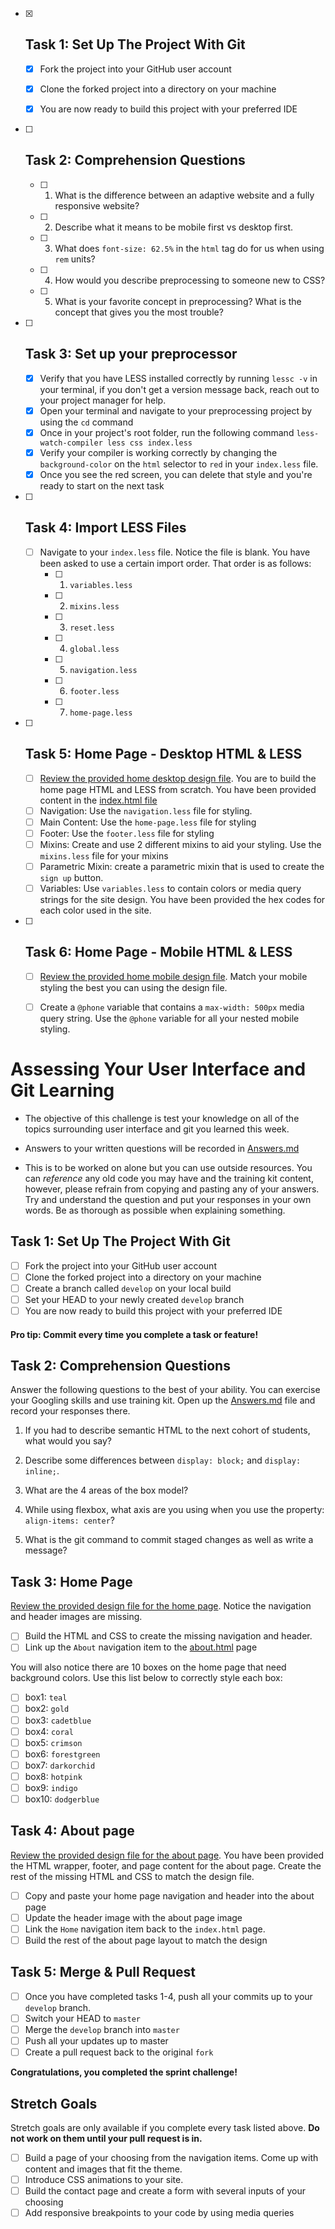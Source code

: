 - [x] ## Task 1: Set Up The Project With Git
  - [x] Fork the project into your GitHub user account
  - [x] Clone the forked project into a directory on your machine
  - [x] You are now ready to build this project with your preferred IDE


- [ ] ## Task 2: Comprehension Questions
  - [ ] 1. What is the difference between an adaptive website and a fully responsive website?
  - [ ] 2. Describe what it means to be mobile first vs desktop first.
  - [ ] 3. What does `font-size: 62.5%` in the `html` tag do for us when using `rem` units?
  - [ ] 4. How would you describe preprocessing to someone new to CSS?
  - [ ] 5. What is your favorite concept in preprocessing?  What is the concept that gives you the most trouble?

- [ ] ## Task 3: Set up your preprocessor
  - [x] Verify that you have LESS installed correctly by running `lessc -v` in your terminal, if you don't get a version message back, reach out to your project manager for help.
  - [x] Open your terminal and navigate to your preprocessing project by using the `cd` command
  - [x] Once in your project's root folder, run the following command `less-watch-compiler less css index.less`
  - [x] Verify your compiler is working correctly by changing the `background-color` on the `html` selector to `red` in your `index.less` file.
  - [x] Once you see the red screen, you can delete that style and you're ready to start on the next task

- [ ] ## Task 4: Import LESS Files
  - [ ] Navigate to your `index.less` file. Notice the file is blank.  You have been asked to use a certain import order. That order is as follows:
    - [ ] 1. `variables.less`
    - [ ] 2. `mixins.less`
    - [ ] 3. `reset.less`
    - [ ] 4. `global.less`
    - [ ] 5. `navigation.less`
    - [ ] 6. `footer.less`
    - [ ] 7. `home-page.less`

- [ ] ## Task 5: Home Page - Desktop HTML & LESS
  - [ ] [Review the provided home desktop design file](design-files/home-desktop.png). You are to build the home page HTML and LESS from scratch.  You have been provided content in the [index.html file](index.html)
  - [ ] Navigation: Use the `navigation.less` file for styling.
  - [ ] Main Content: Use the `home-page.less` file for styling
  - [ ] Footer: Use the `footer.less` file for styling
  - [ ] Mixins: Create and use 2 different mixins to aid your styling.  Use the `mixins.less` file for your mixins
  - [ ] Parametric Mixin: create a parametric mixin that is used to create the `sign up` button.
  - [ ] Variables: Use `variables.less` to contain colors or media query strings for the site design.  You have been provided the hex codes for each color used in the site.

- [ ] ## Task 6: Home Page - Mobile HTML & LESS
  - [ ] [Review the provided home mobile design file](design-files/home-mobile.png). Match your mobile styling the best you can using the design file.
  - [ ] Create a `@phone` variable that contains a `max-width: 500px` media query string.  Use the `@phone` variable for all your nested mobile styling.





# Assessing Your User Interface and Git Learning

* The objective of this challenge is test your knowledge on all of the topics surrounding user interface and git you learned this week.

* Answers to your written questions will be recorded in [Answers.md](Answers.md)

* This is to be worked on alone but you can use outside resources. You can _reference_ any old code you may have and the training kit content, however, please refrain from copying and pasting any of your answers. Try and understand the question and put your responses in your own words. Be as thorough as possible when explaining something.



## Task 1: Set Up The Project With Git

* [ ] Fork the project into your GitHub user account
* [ ] Clone the forked project into a directory on your machine
* [ ] Create a branch called `develop` on your local build
* [ ] Set your HEAD to your newly created `develop` branch
* [ ] You are now ready to build this project with your preferred IDE

#### Pro tip: Commit every time you complete a task or feature!

## Task 2: Comprehension Questions
Answer the following questions to the best of your ability. You can exercise your Googling skills and use training kit.  Open up the [Answers.md](Answers.md) file and record your responses there.

1. If you had to describe semantic HTML to the next cohort of students, what would you say?

2. Describe some differences between ```display: block;``` and ```display: inline;```.

3. What are the 4 areas of the box model?

4. While using flexbox, what axis are you using when you use the property: ```align-items: center```?

5. What is the git command to commit staged changes as well as write a message?

## Task 3: Home Page
[Review the provided design file for the home page](design-files/home.png).  Notice the navigation and header images are missing.  
* [ ] Build the HTML and CSS to create the missing navigation and header.
* [ ] Link up the `About` navigation item to the [about.html](about.html) page

You will also notice there are 10 boxes on the home page that need background colors.  Use this list below to correctly style each box:
* [ ] box1: `teal`
* [ ] box2: `gold`
* [ ] box3: `cadetblue`
* [ ] box4: `coral`
* [ ] box5: `crimson`
* [ ] box6: `forestgreen`
* [ ] box7: `darkorchid`
* [ ] box8: `hotpink`
* [ ] box9: `indigo`
* [ ] box10: `dodgerblue`

## Task 4: About page
[Review the provided design file for the about page](design-files/about.png). You have been provided the HTML wrapper, footer, and page content for the about page. Create the rest of the missing HTML and CSS to match the design file.
* [ ] Copy and paste your home page navigation and header into the about page
* [ ] Update the header image with the about page image
* [ ] Link the `Home` navigation item back to the `index.html` page.
* [ ] Build the rest of the about page layout to match the design

## Task 5: Merge & Pull Request
* [ ] Once you have completed tasks 1-4, push all your commits up to your `develop` branch.  
* [ ] Switch your HEAD to `master`
* [ ] Merge the `develop` branch into `master`
* [ ] Push all your updates up to master
* [ ] Create a pull request back to the original `fork`

**Congratulations, you completed the sprint challenge!**

## Stretch Goals
Stretch goals are only available if you complete every task listed above.  **Do not work on them until your pull request is in.**
* [ ] Build a page of your choosing from the navigation items.  Come up with content and images that fit the theme.  
* [ ] Introduce CSS animations to your site.
* [ ] Build the contact page and create a form with several inputs of your choosing
* [ ] Add responsive breakpoints to your code by using media queries
